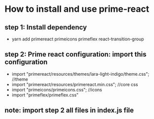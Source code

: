 # How to install and use prime-react

## step 1: Install dependency

- yarn add primereact primeicons primeflex react-transition-group

## step 2: Prime react configuration: import this configuration

- import "primereact/resources/themes/lara-light-indigo/theme.css"; //theme
- import "primereact/resources/primereact.min.css"; //core css
- import "primeicons/primeicons.css"; //icons
- import "primeflex/primeflex.css"

## note: import step 2 all files in index.js file
